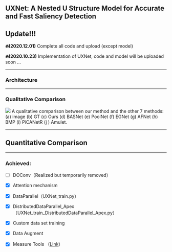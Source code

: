 ## UXNet: A Nested U Structure Model for Accurate and Fast Saliency Detection

## Update!!!



**🔥(2020.12.01)** Complete all code and upload (except model)

**🔥(2020.10.23)** Implementation of UXNet, code and model will be uploaded soon ...

------

### Architecture





------



### Qualitative Comparison

![](https://github.com/JLooo2/UXNet/blob/master/pics/4.png)
A qualitative comparison between our method and the other 7 methods: (a) image (b) GT (c) Ours (d) BASNet (e) PoolNet (f) EGNet (g) AFNet (h) BMP (i) PiCANetR (j ) Amulet.

------



## Quantitative Comparison





------



### Achieved:

- [ ] DOConv（Realized but temporarily removed）

- [x] Attention mechanism

- [x] DataParallel（UXNet_train.py）

- [x] DistributedDataParallel_Apex（UXNet_train_DistributedDataParallel_Apex.py）

- [x] Custom data set training

- [x] Data Augment 

- [x] Measure Tools （[Link](https://github.com/NathanUA/Binary-Segmentation-Evaluation-Tool)）

  

